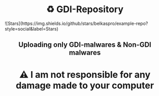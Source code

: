 <h1 align="center">♻ GDI-Repository</h1>
![Stars](https://img.shields.io/github/stars/belkaspro/example-repo?style=social&label=Stars)
<h2 align="center">Uploading only GDI-malwares & Non-GDI malwares</h2>
<h1 align="center">⚠ I am not responsible for any damage made to your computer</h1>
